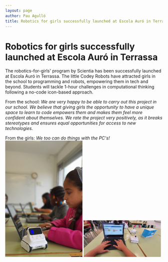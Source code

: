 ```yaml
---
layout: page
author: Pau Agulló
title: Robotics for girls successfully launched at Escola Auró in Terrassa
---
```


# Robotics for girls successfully launched at Escola Auró in Terrassa

The robotics-for-girls' program by Scientia has been successfully launched at Escola Auró in Terrassa.
The little Codey Robots have attracted girls in the school to programming and robots, empowering them
in tech and beyond. Students will tackle 1-hour challenges in computational thinking following a
no-code icon-based approach.

From the school: _We are very happy to be able to carry out this project in our school. We believe that_
_giving girls the opportunity to have a unique space to learn to code empowers them and makes them_
_feel more confident about themselves. We rate the project very positively, as it breaks stereotypes and_
_ensures equal opportunities for access to new technologies._

From the girls: _We too can do things with the PC's!_
<img src="/assets/GIRLS GEMS_Escola Auro_3.jpg" alt="GIRLS GEMS_Escola Auro_4" width="49%"/>
<img src="/assets/GIRLS GEMS_Escola Auro_4.jpg" alt="GIRLS GEMS_Escola Auro_4" width="49%"/>
<!--
<img src="/assets/GIRLS GEMS_Escola Auro_1.jpg" alt="GIRLS GEMS_Escola Auro_1" width="49%"/>
<img src="/assets/GIRLS GEMS_Escola Auro_5.jpg" alt="GIRLS GEMS_Escola Auro_5" width="49%"/>
<img src="/assets/GIRLS GEMS_Escola Auro_6.jpg" alt="GIRLS GEMS_Escola Auro_6" width="49%"/>
-->
